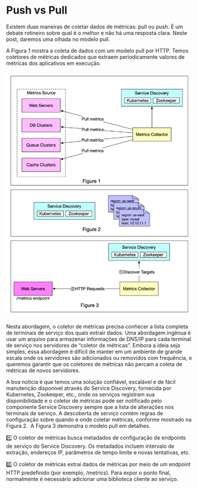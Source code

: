 # Push vs Pull


Existem duas maneiras de coletar dados de métricas: pull ou push. É um debate rotineiro sobre qual é o melhor e não há uma resposta clara. Neste post, daremos uma olhada no modelo pull.

A Figura 1 mostra a coleta de dados com um modelo pull por HTTP. Temos coletores de métricas dedicados que extraem periodicamente valores de métricas dos aplicativos em execução.

![PullvsPush](images/pullvspush.jpg)

Nesta abordagem, o coletor de métricas precisa conhecer a lista completa de terminais de serviço dos quais extrair dados. Uma abordagem ingênua é usar um arquivo para armazenar informações de DNS/IP para cada terminal de serviço nos servidores de “coletor de métricas”. Embora a ideia seja simples, essa abordagem é difícil de manter em um ambiente de grande escala onde os servidores são adicionados ou removidos com frequência, e queremos garantir que os coletores de métricas não percam a coleta de métricas de novos servidores.

A boa notícia é que temos uma solução confiável, escalável e de fácil manutenção disponível através do Service Discovery, fornecida por Kubernetes, Zookeeper, etc., onde os serviços registram sua disponibilidade e o coletor de métricas pode ser notificado pelo componente Service Discovery sempre que a lista de alterações nos terminais de serviço. A descoberta de serviço contém regras de configuração sobre quando e onde coletar métricas, conforme mostrado na Figura 2.
​
A Figura 3 demonstra o modelo pull em detalhes.

1️⃣ O coletor de métricas busca metadados de configuração de endpoints de serviço do Service Discovery. Os metadados incluem intervalo de extração, endereços IP, parâmetros de tempo limite e novas tentativas, etc.

2️⃣ O coletor de métricas extrai dados de métricas por meio de um endpoint HTTP predefinido (por exemplo, /metrics). Para expor o ponto final, normalmente é necessário adicionar uma biblioteca cliente ao serviço.